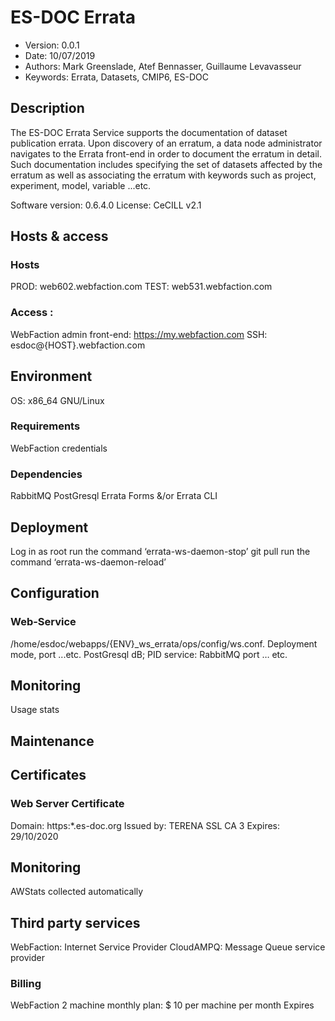# ES-DOC Errata

* Version: 0.0.1
* Date: 10/07/2019
* Authors: Mark Greenslade, Atef Bennasser, Guillaume Levavasseur
* Keywords: Errata, Datasets, CMIP6, ES-DOC

## Description

The ES-DOC Errata Service supports the documentation of dataset publication errata.  Upon discovery of an erratum, a data node administrator navigates to the Errata front-end in order to document the erratum in detail.  Such documentation includes specifying the set of datasets affected by the erratum as well as associating the erratum with keywords such as project, experiment, model, variable ...etc.

Software version: 0.6.4.0
License:  CeCILL v2.1

## Hosts & access

### Hosts

PROD: web602.webfaction.com
TEST: web531.webfaction.com

### Access : 

WebFaction admin front-end: https://my.webfaction.com
SSH: esdoc@{HOST}.webfaction.com

## Environment

OS: x86_64 GNU/Linux

### Requirements

WebFaction credentials 

### Dependencies

RabbitMQ
PostGresql
Errata Forms &/or Errata CLI

## Deployment

Log in as root
run the command ‘errata-ws-daemon-stop’
git pull 
run the command ‘errata-ws-daemon-reload’


## Configuration

### Web-Service

/home/esdoc/webapps/{ENV}_ws_errata/ops/config/ws.conf.
Deployment mode, port ...etc.
PostGresql dB;
PID service: RabbitMQ port … etc.

## Monitoring

Usage stats



## Maintenance


## Certificates

### Web Server Certificate

Domain:     https:*.es-doc.org
Issued by:    TERENA SSL CA 3
Expires:    29/10/2020

## Monitoring

AWStats collected automatically 

## Third party services

WebFaction: Internet Service Provider
CloudAMPQ: Message Queue service provider

### Billing

WebFaction
2 machine monthly plan: $ 10 per machine per month
Expires 
